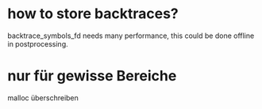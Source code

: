 # how to store backtraces?

backtrace_symbols_fd needs many performance, this could be done offline in postprocessing.


# nur für gewisse Bereiche

malloc überschreiben


